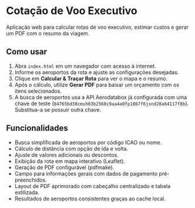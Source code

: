 # Cotação de Voo Executivo

Aplicação web para calcular rotas de voo executivo, estimar custos e gerar um PDF com o resumo da viagem.

## Como usar
1. Abra `index.html` em um navegador com acesso à internet.
2. Informe os aeroportos da rota e ajuste as configurações desejadas.
3. Clique em **Calcular & Traçar Rota** para ver o mapa e o resumo.
4. Após o cálculo, utilize **Gerar PDF** para baixar um orçamento com os itens selecionados.
5. A busca de aeroportos usa a API Aerodatabox já configurada com uma chave de teste (`84765bd38cmsh03b2568c9aa4a0fp1867f6jsnd28a64117f8b`). Substitua-a se possuir outra chave.

## Funcionalidades
- Busca simplificada de aeroportos por código ICAO ou nome.
- Cálculo de distância com opção de ida e volta.
- Ajuste de valores adicionais ou descontos.
- Exibição da rota em mapa interativo (Leaflet).
- Geração de PDF configurável (pdfmake).
- Campo para informações gerais com dados de pagamento pré-preenchidos.
- Layout de PDF aprimorado com cabeçalho centralizado e tabela estilizada.
- Resultados de aeroportos consistentes graças ao cache local.
